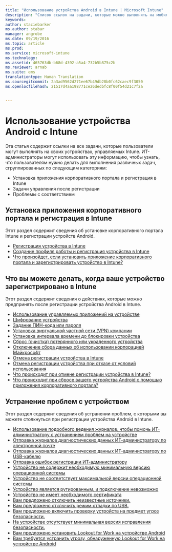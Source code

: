 ```yaml
---
title: "Использование устройства Android в Intune | Microsoft Intune"
description: "Список ссылок на задачи, которые можно выполнять на мобильном устройстве Android, зарегистрированном в Intune"
keywords: 
author: staciebarker
ms.author: stabar
manager: angrobe
ms.date: 09/19/2016
ms.topic: article
ms.prod: 
ms.service: microsoft-intune
ms.technology: 
ms.assetid: 465763db-b68d-4392-a5a4-732b5b875c2b
ms.reviewer: arnab
ms.suite: ems
translationtype: Human Translation
ms.sourcegitcommit: 2a3ad9562d271ee67b49db28b0fc62caec9f3050
ms.openlocfilehash: 21517d4aa198771ce26dedbfc8f00f54d21c7f2a


---
```



# Использование устройства Android с Intune

Эта статья содержит ссылки на все задачи, которые пользователи могут выполнять на своих устройствах, управляемых Intune. ИТ-администраторы могут использовать эту информацию, чтобы узнать, что пользователям нужно делать для выполнения различных задач, сгруппированных по следующим категориям:

- Установка приложения корпоративного портала и регистрация в Intune
- Задачи управления после регистрации
- Проблемы с соответствием

## Установка приложения корпоративного портала и регистрация в Intune

Этот раздел содержит сведения об установке корпоративного портала Intune и регистрации устройств Android.

- [Регистрация устройства в Intune](enroll-your-device-in-Intune-android.md)
- [Создание профиля работы и регистрация устройства в Intune](create-a-work-profile-and-enroll-your-device-in-intune-android.md)
- [Что произойдет, если установить приложение корпоративного портала и зарегистрировать устройство в Intune?](what-happens-if-you-install-the-company-portal-app-and-enroll-your-device-in-intune-android.md)

## Что вы можете делать, когда ваше устройство зарегистрировано в Intune

Этот раздел содержит сведения о действиях, которые можно предпринять после регистрации устройства Android в Intune.

- [Использование управляемых приложений на устройстве](use-managed-apps-on-your-device-android.md)
- [Шифрование устройства](encrypt-your-device-android.md)
- [Задание ПИН-кода или пароля](set-your-pin-or-password-android.md)
- [Установка виртуальной частной сети (VPN) компании](install-your-companys-virtual-private-network-VPN-android.md)
- [Установка интервала времени до блокировки устройства](set-the-amount-of-time-before-your-device-is-locked-android.md)
- [Сброс (очистка) потерянного или украденного устройства](reset-erase-your-lost-or-stolen-device-android.md)
- [Отключение сбора данных об использовании корпорацией Майкрософт](turn-off-microsoft-usage-data-collection-android.md)
- [Отмена регистрации устройства в Intune](unenroll-your-device-from-intune-android.md)
- [Отмена регистрации устройства при отказе от условий использования](unenroll-your-device-from-intune-if-you-declined-terms-of-use-android.md)
- [Что происходит при отмене регистрации устройства в Intune?](what-happens-if-you-unenroll-your-device-from-intune-android.md)
- [Что происходит при сбросе вашего устройства Android с помощью приложения корпоративного портала?](what-happens-if-you-reset-your-device-using-the-company-portal-android.md)
<!--- - [What is the Rights Management sharing app?](what-is-the-rms-sharing-app-android.md) --->

## Устранение проблем с устройством

Этот раздел содержит сведения об устранении проблем, с которыми вы можете столкнуться при регистрации устройства Android в Intune.

- [Использование подробного ведения журналов, чтобы помочь ИТ-администратору с устранением проблем на устройстве](use-verbose-logging-to-help-your-it-administrator-fix-device-issues-android.md)
- [Отправка журналов диагностических данных ИТ-администратору по электронной почте](send-diagnostic-data-logs-to-your-it-administrator-using-email-android.md)
- [Отправка журналов диагностических данных ИТ-администратору по USB-кабелю](send-diagnostic-data-logs-to-your-it-administrator-using-a-usb-cable-android.md)
- [Отправка ошибок регистрации ИТ-администратору](send-enrollment-errors-to-your-it-administrator-android.md)
- [Устройство не содержит необходимую минимальную версию операционной системы](device-doesnt-have-the-required-minimum-operating-system-version-android.md)
- [Устройство не соответствует максимальной версии операционной системы](device-doesnt-comply-with-maximum-operating-system-version-android.md)
- [Устройство является рутированным, и подключение невозможно](your-device-is-rooted-and-you-cant-connect-android.md)
- [Устройство не имеет необходимого сертификата](your-device-is-missing-a-required-certificate-android.md)
- [Вам предложено отключить неизвестные источники.](you-are-asked-to-turn-off-unknown-sources-android.md)
- [Вам предложено отключить режим отладки по USB.](you-are-asked-to-turn-off-usb-debugging-android.md)
- [Вам предложено включить проверку устройств на предмет угроз безопасности.](you-are-asked-to-turn-on-scan-device-for-security-threats-android.md)
- [На устройстве отсутствует минимальная версия исправления безопасности.](your-device-does-not-meet-the-minimum-security-patch-android.md)
- [Вам предложено установить Lookout for Work на устройстве Android](you-are-prompted-to-install-lookout-for-work-android.md)
- [Вам требуется устранить угрозу, обнаруженную Lookout for Work на устройстве Android](you-need-to-resolve-a-threat-found-by-lookout-for-work-android.md)



<!--HONumber=Oct16_HO2-->


